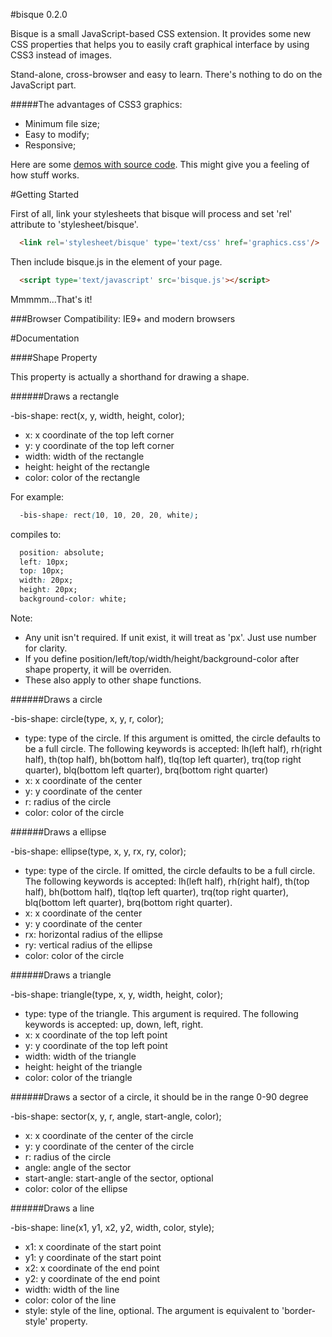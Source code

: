 #bisque 0.2.0

Bisque is a small JavaScript-based CSS extension. It provides some new CSS properties that helps you to easily craft graphical interface by using CSS3 instead of images. 

Stand-alone, cross-browser and easy to learn. There's nothing to do on the JavaScript part. 

#####The advantages of CSS3 graphics:

*  Minimum file size;
*  Easy to modify;
*  Responsive;

Here are some [demos with source code](http://uhear.me/bisque/). This might give you a feeling of how stuff works.

#Getting Started

First of all, link your stylesheets that bisque will process and set 'rel' attribute to 'stylesheet/bisque'.

```html
  <link rel='stylesheet/bisque' type='text/css' href='graphics.css'/>
```

Then include bisque.js in the <head> element of your page.

```html
  <script type='text/javascript' src='bisque.js'></script>
```

Mmmmm...That's it!

###Browser Compatibility: IE9+ and modern browsers

#Documentation

####Shape Property

This property is actually a shorthand for drawing a shape.  

######Draws a rectangle

-bis-shape: rect(x, y, width, height, color);
*  x: x coordinate of the top left corner
*  y: y coordinate of the top left corner
*  width: width of the rectangle
*  height: height of the rectangle
*  color: color of the rectangle

For example:

```css
  -bis-shape: rect(10, 10, 20, 20, white);
```

compiles to:

```css
  position: absolute;
  left: 10px;
  top: 10px;
  width: 20px;
  height: 20px;
  background-color: white;
```

Note: 
*  Any unit isn't required. If unit exist, it will treat as 'px'. Just use number for clarity.
*  If you define position/left/top/width/height/background-color after shape property, it will be overriden.
*  These also apply to other shape functions.

######Draws a circle

-bis-shape: circle(type, x, y, r, color);
*  type: type of the circle. If this argument is omitted, the circle defaults to be a full circle. The following keywords is accepted: lh(left half), rh(right half), th(top half), bh(bottom half), tlq(top left quarter), trq(top right quarter), blq(bottom left quarter), brq(bottom right quarter)
*  x: x coordinate of the center
*  y: y coordinate of the center
*  r: radius of the circle
*  color: color of the circle

######Draws a ellipse

-bis-shape: ellipse(type, x, y, rx, ry, color);
*  type: type of the circle. If omitted, the circle defaults to be a full circle. The following keywords is accepted: lh(left half), rh(right half), th(top half), bh(bottom half), tlq(top left quarter), trq(top right quarter), blq(bottom left quarter), brq(bottom right quarter).
*  x: x coordinate of the center
*  y: y coordinate of the center
*  rx: horizontal radius of the ellipse
*  ry: vertical radius of the ellipse
*  color: color of the circle

######Draws a triangle

-bis-shape: triangle(type, x, y, width, height, color);
*  type: type of the triangle. This argument is required. The following keywords is accepted: up, down, left, right.
*  x: x coordinate of the top left point
*  y: y coordinate of the top left point
*  width: width of the triangle
*  height: height of the triangle
*  color: color of the triangle

######Draws a sector of a circle, it should be in the range 0-90 degree

-bis-shape: sector(x, y, r, angle, start-angle, color);
*  x: x coordinate of the center of the circle
*  y: y coordinate of the center of the circle
*  r: radius of the circle
*  angle: angle of the sector
*  start-angle: start-angle of the sector, optional
*  color: color of the ellipse

######Draws a line

-bis-shape: line(x1, y1, x2, y2, width, color, style);
*  x1: x coordinate of the start point
*  y1: y coordinate of the start point
*  x2: x coordinate of the end point
*  y2: y coordinate of the end point
*  width: width of the line
*  color: color of the line
*  style: style of the line, optional. The argument is equivalent to 'border-style' property.











